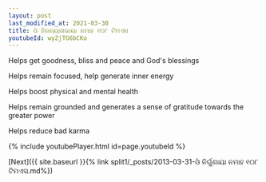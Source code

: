 ```yaml
---
layout: post
last_modified_at: 2021-03-30
title: ଓଁ ହିରଣ୍ୟାନାଭାୟା ନମାହ ୧୦୮ ଟିମଏସ
youtubeId: wyZjTG6bCKo
---
```

 
 
Helps get goodness, bliss and peace and God's blessings
 
Helps remain focused, help generate inner energy 
 
Helps boost physical and mental health 
 
Helps remain grounded and generates a sense of gratitude towards the greater power 
 
Helps reduce bad karma
 
 
 
 


{% include youtubePlayer.html id=page.youtubeId %}
 
[Next]({{ site.baseurl }}{% link  split1/_posts/2013-03-31-ଓଁ ନିର୍ଗୁଣାୟା ନମାହ ୧୦୮ ଟିମଏସ.md%})
 
